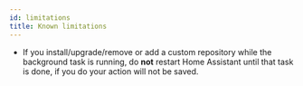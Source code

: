 ```yaml
---
id: limitations
title: Known limitations
---
```

- If you install/upgrade/remove or add a custom repository while the background task is running, do **not** restart Home Assistant until that task is done, if you do your action will not be saved.